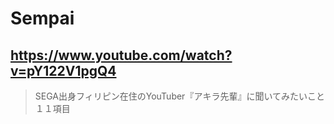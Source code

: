 # Sempai

## https://www.youtube.com/watch?v=pY122V1pgQ4

> SEGA出身フィリピン在住のYouTuber『アキラ先輩』に聞いてみたいこと１１項目 

